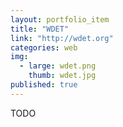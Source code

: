 ```yaml
---
layout: portfolio_item
title: "WDET"
link: "http://wdet.org"
categories: web
img:
  - large: wdet.png
    thumb: wdet.jpg
published: true
---
```


TODO
